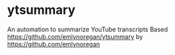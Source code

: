 # ytsummary
An automation to summarize YouTube transcripts
Based https://github.com/emlynoregan/ytsummary by https://github.com/emlynoregan
